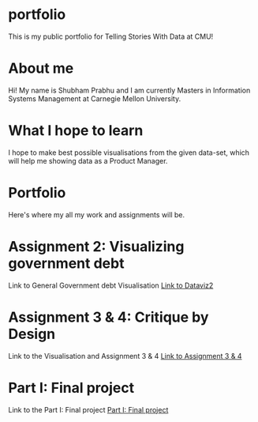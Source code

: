 # portfolio
This is my public portfolio for Telling Stories With Data at CMU!

# About me
Hi! My name is Shubham Prabhu and I am currently Masters in Information Systems Management at Carnegie Mellon University.

# What I hope to learn
I hope to make best possible visualisations from the given data-set, which will help me showing data as a Product Manager.

# Portfolio
Here's where my all my work and assignments will be.

# Assignment 2: Visualizing government debt 

Link to General Government debt Visualisation [Link to Dataviz2](https://shubham-prabhu.github.io/portfolio/dataviz2.html)

# Assignment 3 & 4: Critique by Design

Link to the Visualisation and Assignment 3 & 4 [Link to Assignment 3 & 4](https://shubham-prabhu.github.io/portfolio/assignment34.html)

# Part I: Final project

Link to the Part I: Final project [Part I: Final project](https://shubham-prabhu.github.io/portfolio/final_project_Shubham.html)

